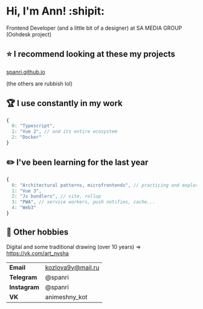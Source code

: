 # Hi, I'm Ann! :shipit:
Frontend Developer (and a little bit of a designer) at SA MEDIA GROUP (Oohdesk project)

## :star: I recommend looking at these my projects
[spanri.github.io](https://spanri.github.io/)

(the others are rubbish lol)

## :trophy: I use constantly in my work

```javascript
{
  0: "Typescript",
  1: "Vue 2", // and its entire ecosystem
  2: "Docker"
}
```

## :pencil2: I've been learning for the last year
```javascript
{
  0: "Architectural patterns, microfrontends", // practicing and exploring other solutions (in specific looking at the interface of various libraries)
  1: "Vue 3",
  2: "Js bundlers", // vite, rollup
  3: "PWA", // service workers, push notifies, cache...
  4: "Web3"
}
```

## :cookie: Other hobbies
Digital and some traditional drawing (over 10 years) => https://vk.com/art_nysha

|  |  |
| --------| --------|
| **Email** | kozlova9v@mail.ru |
| **Telegram** | @spanri |
| **Instagram** | @spanri |
| **VK** | animeshny_kot |
